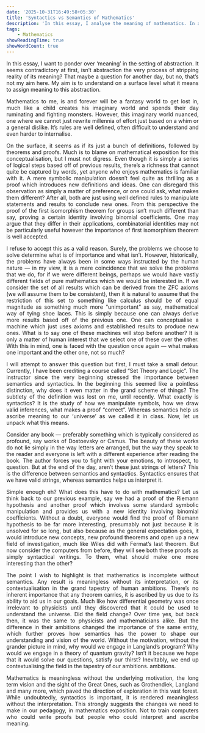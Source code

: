 ```yaml
---
date: '2025-10-31T16:49:58+05:30'
title: 'Syntactics vs Semantics of Mathematics'
description: 'In this essay, I analyse the meaning of mathematics. In a system where the syntactics - methodology of rigor and proofs is given the most importance, where does the semantics lie?'
tags:
    - Mathematics
showReadingTime: true
showWordCount: true
---
```


<div style="text-align: justify;">

In this essay, I want to ponder over ‘meaning’ in the setting of abstraction. It seems contradictory at first, isn’t abstraction the very process of stripping reality of its meaning? That maybe a question for another day, but no, that’s not my aim here. My aim is to understand on a surface level what it means to assign meaning to this abstraction. 

Mathematics to me, is and forever will be a fantasy world to get lost in, much like a child creates his imaginary world and spends their day ruminating and fighting monsters. However, this imaginary world nuanced, one where we cannot just rewrite millennia of effort just based on a whim or a general dislike. It’s rules are well defined, often difficult to understand and even harder to internalise. 

On the surface, it seems as if its just a bunch of definitions, followed by theorems and proofs. Much is to blame on mathematical exposition for this conceptualisation, but I must not digress. Even though it is simply a series of logical steps based off of previous results, there’s a richness that cannot quite be captured by words, yet anyone who enjoys mathematics is familiar with it. A mere symbolic manipulation doesn’t feel quite as thrilling as a proof which introduces new definitions and ideas. One can disregard this observation as simply a matter of preference, or one could ask, what makes them different? After all, both are just using well defined rules to manipulate statements and results to conclude new ones. From this perspective the proof of the first isomorphism theorem for groups isn’t much different than say, proving a certain identity involving binomial coefficients. One may argue that they differ in their applications, combinatorial identities may not be particularly useful however the importance of first isomorphism theorem is well accepted. 

I refuse to accept this as a valid reason. Surely, the problems we choose to solve determine what is of importance and what isn’t. However, historically, the problems have always been in some ways instructed by the human nature — in my view, it is a mere coincidence that we solve the problems that we do, for if we were different beings, perhaps we would have vastly different fields of pure mathematics which we would be interested in. If we consider the set of all results which can be derived from the ZFC axioms (we will assume them to be consistent), then it is natural to assume that the restriction of this set to something like calculus should be of equal magnitude as something much more “unimportant” as say, mathematical way of tying shoe laces. This is simply because one can always derive more results based off of the previous one. One can conceptualise a machine which just uses axioms and established results to produce new ones. What is to say one of these machines will stop before another? It is only a matter of human interest that we select one of these over the other. With this in mind, one is faced with the question once again — what makes one important and the other one, not so much? 

I will attempt to answer this question but first, I must take a small detour. Currently, I have been crediting a course called “Set Theory and Logic”. The instructor since the very beginning stressed the importance between semantics and syntactics. In the beginning this seemed like a pointless distinction, why does it even matter in the grand scheme of things? The subtlety of the definition was lost on me, until recently. What exactly is syntactics? It is the study of how we manipulate symbols, how we draw valid inferences, what makes a proof “correct”. Whereas semantics help us ascribe meaning to our ‘universe’ as we called it in class. Now, let us unpack what this means. 

Consider any book — preferably something which is typically considered as profound, say works of Dostoevsky or Camus. The beauty of these works do not lie simply in the way letters are arranged, but the way they speak to the reader and everyone is left with a different experience after reading the book. The author forces you to fight with your emotions, to introspect, to question. But at the end of the day, aren’t these just strings of letters? This is the difference between semantics and syntactics. Syntactics ensures that we have valid strings, whereas semantics helps us interpret it. 

Simple enough eh? What does this have to do with mathematics? Let us think back to our previous example, say we had a proof of the Riemann hypothesis and another proof which involves some standard symbolic manipulation and provides us with a new identity involving binomial coefficients. Without a doubt, everyone would find the proof of Riemann hypothesis to be far more interesting, presumably not just because it is unsolved for so long, but also because as the general expectation goes, it would introduce new concepts, new profound theorems and open up a new field of investigation, much like Wiles did with Fermat’s last theorem. But now consider the computers from before, they will see both these proofs as simply syntactical writings. To them, what should make one more interesting than the other? 

The point I wish to highlight is that mathematics is incomplete without semantics. Any result is meaningless without its interpretation, or its contextualisation in the grand tapestry of human ambitions. There’s no inherent importance that any theorem carries, it is ascribed by us due to its ability to aid us in our goals. Much like how differential geometry was once irrelevant to physicists until they discovered that it could be used to understand the universe. Did the field change? Over time yes, but back then, it was the same to physicists and mathematicians alike. But the difference in their ambitions changed the importance of the same entity, which further proves how semantics has the power to shape our understanding and vision of the world. Without the motivation, without the grander picture in mind, why would we engage in Langland’s program? Why would we engage in a theory of quantum gravity? Isn’t it because we hope that it would solve our questions, satisfy our thirst? Inevitably, we end up contextualising the field in the tapestry of our ambitions. ambitions. 

Mathematics is meaningless without the underlying motivation, the long term vision and the sight of the Great Ones, such as Grothendiek, Langland and many more, which paved the direction of exploration in this vast forest. While undoubtedly, syntactics is important, it is rendered meaningless without the interpretation. This strongly suggests the changes we need to make in our pedagogy, in mathematics exposition. Not to train computers who could write proofs but people who could interpret and ascribe meaning.

</div>
